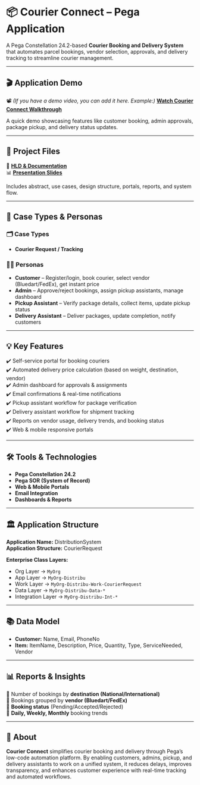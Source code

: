 # 📦 Courier Connect – Pega Application
A Pega Constellation 24.2-based **Courier Booking and Delivery System** that automates parcel bookings, vendor selection, approvals, and delivery tracking to streamline courier management.

---

## 🎬 Application Demo
📽️ *(If you have a demo video, you can add it here. Example:)*
[**Watch Courier Connect Walkthrough**](#)

A quick demo showcasing features like customer booking, admin approvals, package pickup, and delivery status updates.

---

## 📂 Project Files
📄 [**HLD & Documentation**](./CourierConnect.docx)  
📊 [**Presentation Slides**](./Courier%20Connect.pptx)  

Includes abstract, use cases, design structure, portals, reports, and system flow.

---

## 👥 Case Types & Personas
### 🗂️ Case Types
- **Courier Request / Tracking**

### 👩‍💼 Personas
- **Customer** – Register/login, book courier, select vendor (Bluedart/FedEx), get instant price  
- **Admin** – Approve/reject bookings, assign pickup assistants, manage dashboard  
- **Pickup Assistant** – Verify package details, collect items, update pickup status  
- **Delivery Assistant** – Deliver packages, update completion, notify customers  

---

## 💡 Key Features
✔️ Self-service portal for booking couriers  
✔️ Automated delivery price calculation (based on weight, destination, vendor)  
✔️ Admin dashboard for approvals & assignments  
✔️ Email confirmations & real-time notifications  
✔️ Pickup assistant workflow for package verification  
✔️ Delivery assistant workflow for shipment tracking  
✔️ Reports on vendor usage, delivery trends, and booking status  
✔️ Web & mobile responsive portals  

---

## 🛠️ Tools & Technologies
- **Pega Constellation 24.2**  
- **Pega SOR (System of Record)**  
- **Web & Mobile Portals**  
- **Email Integration**  
- **Dashboards & Reports**  

---

## 🏛️ Application Structure
**Application Name:** DistributionSystem  
**Application Structure:** CourierRequest  

**Enterprise Class Layers:**  
- Org Layer → `MyOrg`  
- App Layer → `MyOrg-Distribu`  
- Work Layer → `MyOrg-Distribu-Work-CourierRequest`  
- Data Layer → `MyOrg-Distribu-Data-*`  
- Integration Layer → `MyOrg-Distribu-Int-*`  

---

## 📚 Data Model
- **Customer:** Name, Email, PhoneNo  
- **Item:** ItemName, Description, Price, Quantity, Type, ServiceNeeded, Vendor  

---

## 📊 Reports & Insights
📌 Number of bookings by **destination (National/International)**  
📌 Bookings grouped by **vendor (Bluedart/FedEx)**  
📌 **Booking status** (Pending/Accepted/Rejected)  
📌 **Daily, Weekly, Monthly** booking trends  

---

## 📢 About
**Courier Connect** simplifies courier booking and delivery through Pega’s low-code automation platform. By enabling customers, admins, pickup, and delivery assistants to work on a unified system, it reduces delays, improves transparency, and enhances customer experience with real-time tracking and automated workflows.

